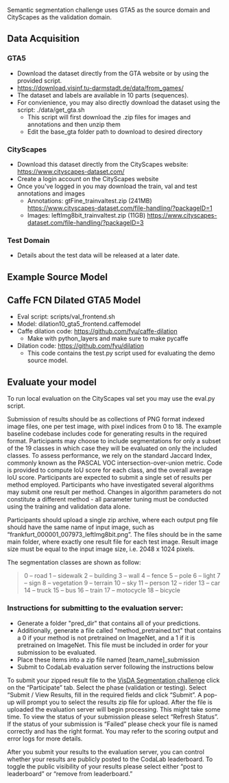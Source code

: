 Semantic segmentation challenge uses GTA5 as the source domain and CityScapes as the validation domain.


## Data Acquisition

### GTA5
- Download the dataset directly from the GTA website or by using the provided script.
- https://download.visinf.tu-darmstadt.de/data/from_games/
- The dataset and labels are available in 10 parts (sequences). 
- For convienience, you may also directly download the dataset using the script: ./data/get_gta.sh
    - This script will first download the .zip files for images and annotations and then unzip them
    - Edit the base_gta folder path to download to desired directory


### CityScapes
- Download this dataset directly from the CityScapes website: https://www.cityscapes-dataset.com/
- Create a login account on the CityScapes website
- Once you've logged in you may download the train, val and test annotations and images
  - Annotations: gtFine_trainvaltest.zip (241MB) https://www.cityscapes-dataset.com/file-handling/?packageID=1
  - Images: leftImg8bit_trainvaltest.zip (11GB) https://www.cityscapes-dataset.com/file-handling/?packageID=3


### Test Domain

- Details about the test data will be released at a later date.


## Example Source Model

Caffe FCN Dilated GTA5 Model
-----------------------------
- Eval script: scripts/val_frontend.sh
- Model: dilation10_gta5_frontend.caffemodel
- Caffe dilation code: https://github.com/fyu/caffe-dilation
    - Make with python_layers and make sure to make pycaffe
- Dilation code: https://github.com/fyu/dilation
    - This code contains the test.py script used for evaluating the demo source model.

## Evaluate your model

To run local evaluation on the CityScapes val set you may use the eval.py script. 

Submission of results should be as collections of PNG format indexed image files, one per test image, with pixel indices from 0 to 18. The example baseline codebase includes code for generating results in the required format. Participants may choose to include segmentations for only a subset of the 19 classes in which case they will be evaluated on only the included classes. 
To assess performance, we rely on the standard Jaccard Index, commonly known as the PASCAL VOC intersection-over-union metric. Code is provided to compute IoU score for each class, and the overall average IoU score. Participants are expected to submit a single set of results per method employed. Participants who have investigated several algorithms may submit one result per method. Changes in algorithm parameters do not constitute a different method - all parameter tuning must be conducted using the training and validation data alone.

Participants should upload a single zip archive, where each output png file should have the same name of input image, such as “frankfurt_000001_007973_leftImg8bit.png”. The files should be in the same main folder, where exactly one result file for each test image. Result image size must be equal to the input image size, i.e. 2048 x 1024 pixels.

The segmentation classes are shown as follow:
> 0 – road
> 1 – sidewalk
> 2 – building
> 3 – wall
> 4 – fence
> 5 – pole
> 6 – light
> 7 – sign
> 8 – vegetation
> 9 – terrain
> 10 – sky
> 11 – person
> 12 – rider
> 13 – car
> 14 – truck
> 15 – bus
> 16 – train
> 17 – motocycle
> 18 – bicycle

### Instructions for submitting to the evaluation server:

- Generate a folder "pred_dir" that contains all of your predictions.
- Additionally, generate a file called "method_pretrained.txt" that contains a 0 if your method is not pretrained on ImageNet, and a 1 if it is pretrained on ImageNet. This file must be included in order for your submission to be evaluated.
- Place these items into a zip file named [team_name]_submission
- Submit to CodaLab evaluation server following the instructions below

To submit your zipped result file to the [VisDA Segmentation challenge](https://competitions.codalab.org/competitions/17025?secret_key=b95c0c02-119e-4f56-abc2-574f936d0704) click on the “Participate” tab. Select the phase (validation or testing). Select “Submit / View Results, fill in the required fields and click “Submit”. A pop-up will prompt you to select the results zip file for upload. After the file is uploaded the evaluation server will begin processing. This might take some time. To view the status of your submission please select “Refresh Status”. If the status of your submission is “Failed” please check your file is named correctly and has the right format. You may refer to the scoring output and error logs for more details.

After you submit your results to the evaluation server, you can control whether your results are publicly posted to the CodaLab leaderboard. To toggle the public visibility of your results please select either “post to leaderboard” or “remove from leaderboard.” 
